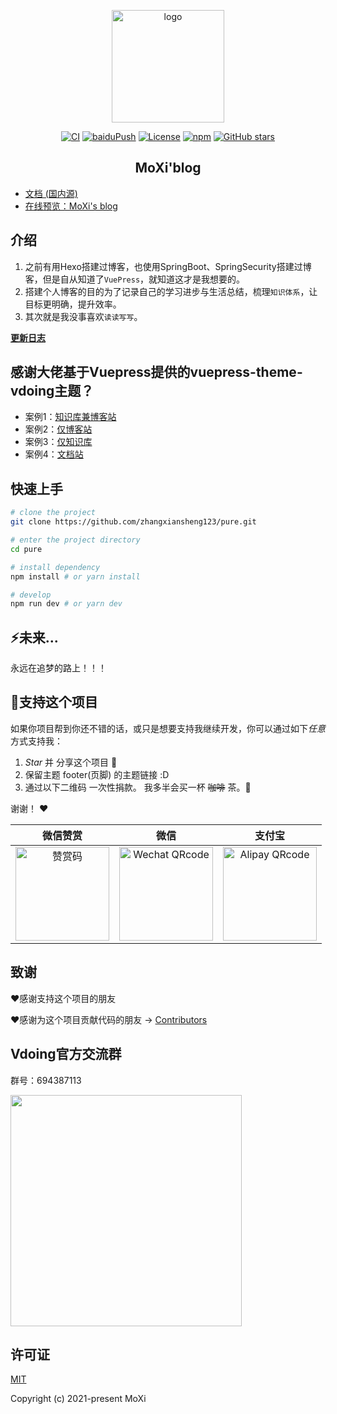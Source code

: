 <p align="center"><a href="https://threewhite.top/" target="_blank" rel="noopener noreferrer"><img width="180" src="https://elite-file.oss-cn-shanghai.aliyuncs.com/cover/2020/11/30/vuepress-theme-vdoing.png" alt="logo"></a></p>

<p align="center">
  <a href="https://github.com/xugaoyi/vuepress-theme-vdoing/actions?query=workflow%3ACI"><img src="https://github.com/xugaoyi/vuepress-theme-vdoing/workflows/CI/badge.svg" alt="CI"></a>
  <a href="https://github.com/xugaoyi/vuepress-theme-vdoing/actions?query=workflow%3AbaiduPush"><img src="https://github.com/xugaoyi/vuepress-theme-vdoing/workflows/baiduPush/badge.svg" alt="baiduPush"></a>
  <a href="https://github.com/zhangxiansheng123/pure/blob/main/LICENSE"><img src="https://img.shields.io/github/license/zhangxiansheng123/pure
" alt="License"></a>
  <a href="https://www.npmjs.com/package/vuepress-theme-vdoing"><img alt="npm" src="https://img.shields.io/npm/v/vuepress-theme-vdoing"></a>
  <a href="https://github.com/xugaoyi/vuepress-theme-vdoing/stargazers"><img src="https://img.shields.io/github/stars/xugaoyi/vuepress-theme-vdoing?logo=ReverbNation&logoColor=rgba(255,255,255,.6)" alt="GitHub stars"></a>



</p>

<h2 align="center">MoXi'blog</h2>

* [文档 (国内源)](https://threewhite.top/)
* [在线预览：MoXi's blog](https://threewhite.top/)


## 介绍
1. 之前有用Hexo搭建过博客，也使用SpringBoot、SpringSecurity搭建过博客，但是自从知道了`VuePress`，就知道这才是我想要的。
2. 搭建个人博客的目的为了记录自己的学习进步与生活总结，梳理`知识体系`，让目标更明确，提升效率。
3. 其次就是我没事喜欢`读读写写`。

[**更新日志**](https://github.com/zhangxiansheng123/pure/releases)

## 感谢大佬基于Vuepress提供的vuepress-theme-vdoing主题？
* 案例1：[知识库兼博客站](https://xugaoyi.com/)
* 案例2：[仅博客站](https://xugaoyi.github.io/vdoing-demo-blog/)
* 案例3：[仅知识库](https://xugaoyi.github.io/vdoing-demo-repository/)
* 案例4：[文档站](https://xugaoyi.github.io/vuepress-theme-vdoing-doc/)

## 快速上手

```bash
# clone the project
git clone https://github.com/zhangxiansheng123/pure.git

# enter the project directory
cd pure

# install dependency
npm install # or yarn install

# develop
npm run dev # or yarn dev
```
## ⚡️未来...
永远在追梦的路上！！！

## :sparkling_heart:支持这个项目

如果你项目帮到你还不错的话，或只是想要支持我继续开发，你可以通过如下*任意* 方式支持我：

1. *Star* 并 分享这个项目 :rocket:
2. 保留主题 footer(页脚) 的主题链接 :D
3. 通过以下二维码 一次性捐款。 我多半会买一杯 ~~咖啡~~ 茶。:tea:

谢谢！ :heart:

| 微信赞赏 | 微信 | 支付宝 |
| :---: | :---: | :---: |
| <img src="https://elite-file.oss-cn-shanghai.aliyuncs.com/pay/%E5%BE%AE%E4%BF%A1%E8%B5%9E%E8%B5%8F%E7%A0%81.jpg" alt="赞赏码" width=150> | <img src="https://elite-file.oss-cn-shanghai.aliyuncs.com/pay/%E5%BE%AE%E4%BF%A1%E6%94%B6%E6%AC%BE%E7%A0%81.jpg" alt="Wechat QRcode" width=150>| <img src="https://elite-file.oss-cn-shanghai.aliyuncs.com/pay/%E6%94%AF%E4%BB%98%E5%AE%9D%E6%94%B6%E6%AC%BE.png" alt="Alipay QRcode" width=150> |

<!-- 二维码没有正常显示？点 [这里😎](https://doc.xugaoyi.com/pages/1b12ed/) -->

## 致谢
:heart:感谢支持这个项目的朋友

:heart:感谢为这个项目贡献代码的朋友 → [Contributors](https://github.com/xugaoyi/vuepress-theme-vdoing)

## Vdoing官方交流群
群号：694387113
<!-- 
<img src="https://cdn.jsdelivr.net/gh/xugaoyi/image_store/blog/20200712122307.jpg" alt="群号：694387113" width="200">

## 公众号
`有趣研究社`是本人对各种有趣的、好玩的、沙雕的创意和想法以在线小网站或者文章的形式表达出来，比如80、90后朋友小时候玩的小霸王游戏机：<https://game.xugaoyi.com>，还有更多好玩的等你去探索吧~ -->

<img src="https://cdn.jsdelivr.net/gh/xugaoyi/image_store@master/blog/扫码_搜索联合传播样式-标准色版.1wp8gd1mhjhc.jpg"  style="width:370px;" />
<!-- <img src="https://cdn.jsdelivr.net/gh/xugaoyi/image_store@master/blog/qrcode.zdqv9mlfc0g.jpg"  style="width:30%;" /> -->

## 许可证
[MIT](https://github.com/zhangxiansheng123/pure/blob/main/LICENSE)

Copyright (c) 2021-present MoXi
